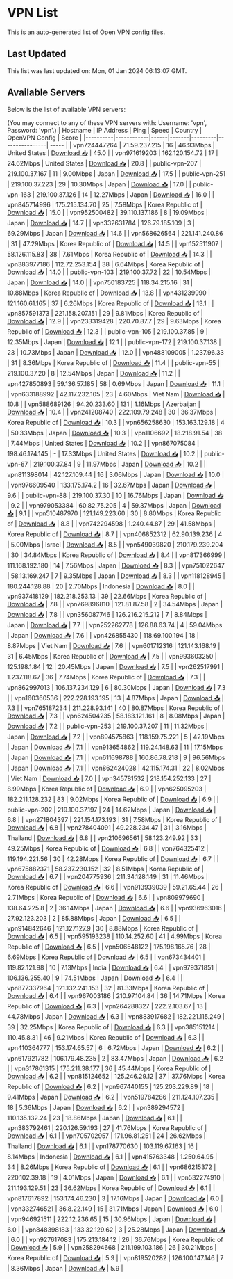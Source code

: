 # VPN List

This is an auto-generated list of Open VPN config files.

## Last Updated

This list was last updated on: Mon, 01 Jan 2024 06:13:07 GMT.

## Available Servers

Below is the list of available VPN servers:

(You may connect to any of these VPN servers with: Username: 'vpn', Password: 'vpn'.)
| Hostname | IP Address | Ping | Speed | Country | OpenVPN Config | Score |
|----------|------------|------|-------|---------|----------------| ----- |
| vpn724447264 | 71.59.237.215 | 16 | 46.93Mbps | United States | [Download 📥](./configs/server_0_US.ovpn) | 45.0 |
| vpn971619203 | 162.120.154.72 | 17 | 24.62Mbps | United States | [Download 📥](./configs/server_1_US.ovpn) | 20.8 |
| public-vpn-207 | 219.100.37.167 | 11 | 9.00Mbps | Japan | [Download 📥](./configs/server_2_JP.ovpn) | 17.5 |
| public-vpn-251 | 219.100.37.223 | 29 | 10.30Mbps | Japan | [Download 📥](./configs/server_3_JP.ovpn) | 17.0 |
| public-vpn-163 | 219.100.37.126 | 14 | 12.27Mbps | Japan | [Download 📥](./configs/server_4_JP.ovpn) | 16.0 |
| vpn845714996 | 175.215.134.70 | 25 | 7.58Mbps | Korea Republic of | [Download 📥](./configs/server_5_KR.ovpn) | 15.0 |
| vpn952500482 | 39.110.137.186 | 8 | 19.09Mbps | Japan | [Download 📥](./configs/server_6_JP.ovpn) | 14.7 |
| vpn332631784 | 126.79.185.109 | 3 | 69.29Mbps | Japan | [Download 📥](./configs/server_7_JP.ovpn) | 14.6 |
| vpn568626564 | 221.141.240.86 | 31 | 47.29Mbps | Korea Republic of | [Download 📥](./configs/server_8_KR.ovpn) | 14.5 |
| vpn152511907 | 58.126.115.83 | 38 | 7.61Mbps | Korea Republic of | [Download 📥](./configs/server_9_KR.ovpn) | 14.3 |
| vpn383977186 | 112.72.253.154 | 38 | 6.64Mbps | Korea Republic of | [Download 📥](./configs/server_10_KR.ovpn) | 14.0 |
| public-vpn-103 | 219.100.37.72 | 22 | 10.54Mbps | Japan | [Download 📥](./configs/server_11_JP.ovpn) | 14.0 |
| vpn750183725 | 118.34.215.16 | 31 | 10.88Mbps | Korea Republic of | [Download 📥](./configs/server_12_KR.ovpn) | 13.8 |
| vpn431239990 | 121.160.61.165 | 37 | 6.26Mbps | Korea Republic of | [Download 📥](./configs/server_13_KR.ovpn) | 13.1 |
| vpn857591373 | 221.158.207.151 | 29 | 9.81Mbps | Korea Republic of | [Download 📥](./configs/server_14_KR.ovpn) | 12.9 |
| vpn233319428 | 220.70.87.7 | 29 | 9.63Mbps | Korea Republic of | [Download 📥](./configs/server_15_KR.ovpn) | 12.3 |
| public-vpn-105 | 219.100.37.85 | 9 | 12.35Mbps | Japan | [Download 📥](./configs/server_16_JP.ovpn) | 12.1 |
| public-vpn-172 | 219.100.37.138 | 23 | 10.73Mbps | Japan | [Download 📥](./configs/server_17_JP.ovpn) | 12.0 |
| vpn488109005 | 1.237.96.33 | 31 | 8.36Mbps | Korea Republic of | [Download 📥](./configs/server_18_KR.ovpn) | 11.4 |
| public-vpn-55 | 219.100.37.20 | 8 | 12.54Mbps | Japan | [Download 📥](./configs/server_19_JP.ovpn) | 11.2 |
| vpn427850893 | 59.136.57.185 | 58 | 0.69Mbps | Japan | [Download 📥](./configs/server_20_JP.ovpn) | 11.1 |
| vpn633188992 | 42.117.232.105 | 23 | 4.60Mbps | Viet Nam | [Download 📥](./configs/server_21_VN.ovpn) | 10.8 |
| vpn588689126 | 94.20.233.60 | 131 | 1.16Mbps | Azerbaijan | [Download 📥](./configs/server_22_AZ.ovpn) | 10.4 |
| vpn241208740 | 222.109.79.248 | 30 | 36.37Mbps | Korea Republic of | [Download 📥](./configs/server_23_KR.ovpn) | 10.3 |
| vpn656258630 | 153.163.129.18 | 4 | 50.33Mbps | Japan | [Download 📥](./configs/server_24_JP.ovpn) | 10.3 |
| vpn1106692 | 18.218.91.54 | 38 | 7.44Mbps | United States | [Download 📥](./configs/server_25_US.ovpn) | 10.2 |
| vpn867075084 | 198.46.174.145 | - | 17.33Mbps | United States | [Download 📥](./configs/server_26_US.ovpn) | 10.2 |
| public-vpn-67 | 219.100.37.84 | 9 | 11.97Mbps | Japan | [Download 📥](./configs/server_27_JP.ovpn) | 10.2 |
| vpn811398014 | 42.127.109.44 | 16 | 3.06Mbps | Japan | [Download 📥](./configs/server_28_JP.ovpn) | 10.0 |
| vpn976609540 | 133.175.174.2 | 16 | 32.67Mbps | Japan | [Download 📥](./configs/server_29_JP.ovpn) | 9.6 |
| public-vpn-88 | 219.100.37.30 | 10 | 16.76Mbps | Japan | [Download 📥](./configs/server_30_JP.ovpn) | 9.2 |
| vpn979053384 | 60.82.75.205 | 4 | 59.37Mbps | Japan | [Download 📥](./configs/server_31_JP.ovpn) | 9.1 |
| vpn510487970 | 121.149.223.60 | 30 | 8.80Mbps | Korea Republic of | [Download 📥](./configs/server_32_KR.ovpn) | 8.8 |
| vpn742294598 | 1.240.44.87 | 29 | 41.58Mbps | Korea Republic of | [Download 📥](./configs/server_33_KR.ovpn) | 8.7 |
| vpn406852312 | 62.90.139.236 | 4 | 5.00Mbps | Israel | [Download 📥](./configs/server_34_IL.ovpn) | 8.5 |
| vpn549039820 | 210.179.239.204 | 30 | 34.84Mbps | Korea Republic of | [Download 📥](./configs/server_35_KR.ovpn) | 8.4 |
| vpn817366999 | 111.168.192.180 | 14 | 7.56Mbps | Japan | [Download 📥](./configs/server_36_JP.ovpn) | 8.3 |
| vpn751022647 | 58.13.169.247 | 7 | 9.35Mbps | Japan | [Download 📥](./configs/server_37_JP.ovpn) | 8.3 |
| vpn118128945 | 180.244.128.88 | 20 | 2.70Mbps | Indonesia | [Download 📥](./configs/server_38_ID.ovpn) | 8.0 |
| vpn937418129 | 182.218.253.13 | 39 | 22.66Mbps | Korea Republic of | [Download 📥](./configs/server_39_KR.ovpn) | 7.8 |
| vpn769896810 | 121.81.87.58 | 2 | 34.54Mbps | Japan | [Download 📥](./configs/server_40_JP.ovpn) | 7.8 |
| vpn356087746 | 126.216.215.212 | 7 | 8.84Mbps | Japan | [Download 📥](./configs/server_41_JP.ovpn) | 7.7 |
| vpn252262778 | 126.88.63.74 | 4 | 59.04Mbps | Japan | [Download 📥](./configs/server_42_JP.ovpn) | 7.6 |
| vpn426855430 | 118.69.100.194 | 18 | 8.87Mbps | Viet Nam | [Download 📥](./configs/server_43_VN.ovpn) | 7.6 |
| vpn601712316 | 121.143.168.19 | 31 | 6.45Mbps | Korea Republic of | [Download 📥](./configs/server_44_KR.ovpn) | 7.5 |
| vpn993603250 | 125.198.1.84 | 12 | 20.45Mbps | Japan | [Download 📥](./configs/server_45_JP.ovpn) | 7.5 |
| vpn262517991 | 1.237.118.67 | 36 | 7.74Mbps | Korea Republic of | [Download 📥](./configs/server_46_KR.ovpn) | 7.3 |
| vpn862997013 | 106.137.234.129 | 6 | 80.30Mbps | Japan | [Download 📥](./configs/server_47_JP.ovpn) | 7.3 |
| vpn160360536 | 222.228.193.195 | 13 | 4.87Mbps | Japan | [Download 📥](./configs/server_48_JP.ovpn) | 7.3 |
| vpn765187234 | 211.228.93.141 | 40 | 80.87Mbps | Korea Republic of | [Download 📥](./configs/server_49_KR.ovpn) | 7.3 |
| vpn624504235 | 58.183.121.161 | 8 | 8.08Mbps | Japan | [Download 📥](./configs/server_50_JP.ovpn) | 7.2 |
| public-vpn-253 | 219.100.37.207 | 11 | 11.32Mbps | Japan | [Download 📥](./configs/server_51_JP.ovpn) | 7.2 |
| vpn894575863 | 118.159.75.221 | 5 | 42.19Mbps | Japan | [Download 📥](./configs/server_52_JP.ovpn) | 7.1 |
| vpn913654862 | 119.24.148.63 | 11 | 17.15Mbps | Japan | [Download 📥](./configs/server_53_JP.ovpn) | 7.1 |
| vpn611698788 | 160.86.78.218 | 9 | 96.56Mbps | Japan | [Download 📥](./configs/server_54_JP.ovpn) | 7.1 |
| vpn862424028 | 42.115.174.31 | 22 | 8.02Mbps | Viet Nam | [Download 📥](./configs/server_55_VN.ovpn) | 7.0 |
| vpn345781532 | 218.154.252.133 | 27 | 8.99Mbps | Korea Republic of | [Download 📥](./configs/server_56_KR.ovpn) | 6.9 |
| vpn625095203 | 182.211.128.232 | 83 | 9.02Mbps | Korea Republic of | [Download 📥](./configs/server_57_KR.ovpn) | 6.9 |
| public-vpn-202 | 219.100.37.197 | 24 | 14.62Mbps | Japan | [Download 📥](./configs/server_58_JP.ovpn) | 6.8 |
| vpn271804397 | 221.154.173.193 | 31 | 7.58Mbps | Korea Republic of | [Download 📥](./configs/server_59_KR.ovpn) | 6.8 |
| vpn278404091 | 49.228.234.47 | 31 | 3.16Mbps | Thailand | [Download 📥](./configs/server_60_TH.ovpn) | 6.8 |
| vpn210696561 | 58.123.249.92 | 33 | 49.25Mbps | Korea Republic of | [Download 📥](./configs/server_61_KR.ovpn) | 6.8 |
| vpn764325412 | 119.194.221.56 | 30 | 42.28Mbps | Korea Republic of | [Download 📥](./configs/server_62_KR.ovpn) | 6.7 |
| vpn675882371 | 58.237.230.152 | 32 | 8.51Mbps | Korea Republic of | [Download 📥](./configs/server_63_KR.ovpn) | 6.7 |
| vpn204775936 | 211.34.128.149 | 31 | 11.46Mbps | Korea Republic of | [Download 📥](./configs/server_64_KR.ovpn) | 6.6 |
| vpn913939039 | 59.21.65.44 | 26 | 2.71Mbps | Korea Republic of | [Download 📥](./configs/server_65_KR.ovpn) | 6.6 |
| vpn809979690 | 138.64.225.8 | 2 | 36.14Mbps | Japan | [Download 📥](./configs/server_66_JP.ovpn) | 6.6 |
| vpn936963016 | 27.92.123.203 | 2 | 85.88Mbps | Japan | [Download 📥](./configs/server_67_JP.ovpn) | 6.5 |
| vpn914842646 | 121.127.127.9 | 30 | 8.88Mbps | Korea Republic of | [Download 📥](./configs/server_68_KR.ovpn) | 6.5 |
| vpn595193238 | 110.14.252.60 | 41 | 4.99Mbps | Korea Republic of | [Download 📥](./configs/server_69_KR.ovpn) | 6.5 |
| vpn506548122 | 175.198.165.76 | 28 | 6.69Mbps | Korea Republic of | [Download 📥](./configs/server_70_KR.ovpn) | 6.5 |
| vpn673434401 | 119.82.121.98 | 10 | 7.13Mbps | India | [Download 📥](./configs/server_71_IN.ovpn) | 6.4 |
| vpn979371851 | 106.136.255.40 | 9 | 74.51Mbps | Japan | [Download 📥](./configs/server_72_JP.ovpn) | 6.4 |
| vpn877337964 | 121.132.241.153 | 32 | 81.33Mbps | Korea Republic of | [Download 📥](./configs/server_73_KR.ovpn) | 6.4 |
| vpn967003186 | 210.97.104.84 | 36 | 14.71Mbps | Korea Republic of | [Download 📥](./configs/server_74_KR.ovpn) | 6.3 |
| vpn264288327 | 222.2.103.67 | 13 | 44.78Mbps | Japan | [Download 📥](./configs/server_75_JP.ovpn) | 6.3 |
| vpn883917682 | 182.221.115.249 | 39 | 32.25Mbps | Korea Republic of | [Download 📥](./configs/server_76_KR.ovpn) | 6.3 |
| vpn385151214 | 110.45.8.31 | 46 | 9.21Mbps | Korea Republic of | [Download 📥](./configs/server_77_KR.ovpn) | 6.3 |
| vpn410364777 | 153.174.65.57 | 6 | 6.72Mbps | Japan | [Download 📥](./configs/server_78_JP.ovpn) | 6.2 |
| vpn617921782 | 106.179.48.235 | 2 | 83.47Mbps | Japan | [Download 📥](./configs/server_79_JP.ovpn) | 6.2 |
| vpn317861315 | 175.211.38.177 | 36 | 45.44Mbps | Korea Republic of | [Download 📥](./configs/server_80_KR.ovpn) | 6.2 |
| vpn815124652 | 125.246.29.12 | 37 | 37.76Mbps | Korea Republic of | [Download 📥](./configs/server_81_KR.ovpn) | 6.2 |
| vpn967440155 | 125.203.229.89 | 18 | 9.41Mbps | Japan | [Download 📥](./configs/server_82_JP.ovpn) | 6.2 |
| vpn519784286 | 211.124.107.235 | 18 | 5.36Mbps | Japan | [Download 📥](./configs/server_83_JP.ovpn) | 6.2 |
| vpn389294572 | 110.135.132.24 | 23 | 18.86Mbps | Japan | [Download 📥](./configs/server_84_JP.ovpn) | 6.1 |
| vpn383792461 | 220.126.59.193 | 27 | 41.76Mbps | Korea Republic of | [Download 📥](./configs/server_85_KR.ovpn) | 6.1 |
| vpn705702957 | 171.96.81.251 | 24 | 26.62Mbps | Thailand | [Download 📥](./configs/server_86_TH.ovpn) | 6.1 |
| vpn178770630 | 103.119.67.163 | 16 | 8.14Mbps | Indonesia | [Download 📥](./configs/server_87_ID.ovpn) | 6.1 |
| vpn415763348 | 1.250.64.95 | 34 | 8.26Mbps | Korea Republic of | [Download 📥](./configs/server_88_KR.ovpn) | 6.1 |
| vpn686215372 | 220.102.39.18 | 19 | 4.01Mbps | Japan | [Download 📥](./configs/server_89_JP.ovpn) | 6.1 |
| vpn532274910 | 211.193.129.51 | 23 | 36.62Mbps | Korea Republic of | [Download 📥](./configs/server_90_KR.ovpn) | 6.1 |
| vpn817617892 | 153.174.46.230 | 3 | 17.16Mbps | Japan | [Download 📥](./configs/server_91_JP.ovpn) | 6.0 |
| vpn332746521 | 36.8.22.149 | 15 | 31.71Mbps | Japan | [Download 📥](./configs/server_92_JP.ovpn) | 6.0 |
| vpn946921511 | 222.12.236.65 | 15 | 30.96Mbps | Japan | [Download 📥](./configs/server_93_JP.ovpn) | 6.0 |
| vpn848398183 | 133.32.129.62 | 3 | 25.28Mbps | Japan | [Download 📥](./configs/server_94_JP.ovpn) | 6.0 |
| vpn927617083 | 175.213.184.12 | 26 | 36.76Mbps | Korea Republic of | [Download 📥](./configs/server_95_KR.ovpn) | 5.9 |
| vpn258294668 | 211.199.103.186 | 26 | 30.21Mbps | Korea Republic of | [Download 📥](./configs/server_96_KR.ovpn) | 5.9 |
| vpn819520282 | 126.100.147.146 | 7 | 8.36Mbps | Japan | [Download 📥](./configs/server_97_JP.ovpn) | 5.9 |
